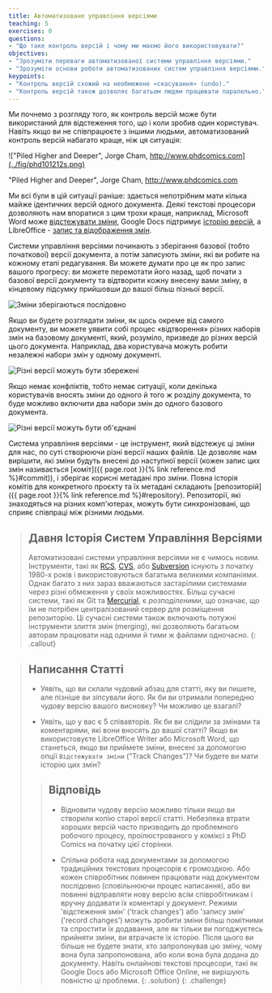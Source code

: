 ```yaml
---
title: Автоматизоване управління версіями
teaching: 5
exercises: 0
questions:
- "Що таке контроль версій і чому ми маємо його використовувати?"
objectives:
- "Зрозуміти переваги автоматизованої системи управління версіями."
- "Зрозуміти основи роботи автоматизованих систем управління версіями."
keypoints:
- "Контроль версій схожий на необмежене «скасування» (undo)."
- "Контроль версій також дозволяє багатьом людям працювати паралельно."
---
```


Ми почнемо з розгляду того, як контроль версій може бути використаний
для відстеження того, що і коли зробив один користувач.
Навіть якщо ви не співпрацюєте з іншими людьми,
автоматизований контроль версій набагато краще, ніж ця ситуація:

!["Piled Higher and Deeper", Jorge Cham, http://www.phdcomics.com](../fig/phd101212s.png)

"Piled Higher and Deeper",  Jorge Cham, http://www.phdcomics.com

Ми всі були в цій ситуації раніше: здається непотрібним мати кілька
майже ідентичних версій одного документа. Деякі
текстові процесори дозволяють нам впоратися з цим трохи краще, наприклад, Microsoft 
Word може 
[відстежувати зміни](https://support.office.com/en-us/article/Track-changes-in-Word-197ba630-0f5f-4a8e-9a77-3712475e806a), 
Google Docs підтримує [історію версій](https://support.google.com/docs/answer/190843?hl=en), а 
LibreOffice - [запис та відображення змін](https://help.libreoffice.org/Common/Recording_and_Displaying_Changes).

Системи управління версіями починають з зберігання базової (тобто початкової) версії документа, а
потім записують зміни, які ви робите на кожному етапі редагування. Ви можете
думати про це як про запис вашого прогресу: ви можете перемотати його назад, щоб почати з базової версії
документу та відтворити кожну внесену вами зміну, в кінцевому підсумку 
прийшовши до вашої більш пізньої версії.

![Зміни зберігаються послідовно](../fig/play-changes.svg)

Якщо ви будете розглядати зміни, як щось окреме від самого документу, ви
можете уявити собі процес «відтворення» різних наборів змін на базовому документі, який, розуміло, 
призведе до різних версій цього документа. Наприклад, два користувача можуть робити незалежні
набори змін у одному документі.

![Різні версії можуть бути збережені](../fig/versions.svg)

Якщо немає конфліктів, тобто немає ситуації, коли декілька користувачів вносять зміни до одного й того ж розділу документа, то буде можливо 
включити два набори змін до одного базового документа.

![Різні версії можуть бути об'єднані](../fig/merge.svg)

Система управління версіями - це інструмент, який відстежує ці зміни для нас, 
по суті створюючи різні версії наших файлів. Це дозволяє нам вирішити,
які зміни будуть внесені до наступної версії (кожен запис цих змін
називається [коміт]({{ page.root }}{% link reference.md %}#commit)), і зберігає корисні метадані
про зміни. Повна історія комітів для конкретного проєкту та їх
метадані складають [репозиторій]({{ page.root }}{% link reference.md %}#repository).
Репозиторії, які знаходяться на різних комп'ютерах, можуть бути синхронізовані, що сприяє
співпраці між різними людьми.

> ## Давня Історія Систем Управління Версіями
>
> Автоматизовані системи управління версіями не є чимось новим.
> Інструменти, такі як [RCS](https://en.wikipedia.org/wiki/Revision_Control_System), [CVS](https://en.wikipedia.org/wiki/Concurrent_Versions_System), або [Subversion](https://en.wikipedia.org/wiki/Apache_Subversion) існують з початку 1980-х років і використовуються 
> багатьма великими компаніями.
> Однак багато з них зараз вважаються застарілими системами через різні 
> обмеження у своїх можливостях.
> Більш сучасні системи, такі як Git та [Mercurial](https://swcarpentry.github.io/hg-novice/),
> є *розподіленими*, що означає, що їм не потрібен централізований сервер для розміщення репозиторію.
> Ці сучасні системи також включають потужні інструменти злиття змін (merging), які дозволяють багатьом 
> авторам працювати над одними й тими ж файлами
> одночасно.
{: .callout}

> ## Написання Статті
>
> *   Уявіть, що ви склали чудовий абзац для статті, яку ви пишете, але пізніше ви зіпсували 
>    його. Як би ви отримали попередню *чудову* версію вашого висновку? Чи можливо це взагалі?
>
> *   Уявіть, що у вас є 5 співавторів. Як би ви слідили за змінами та коментарями, 
>     які вони вносять до вашої статті? Якщо ви використовуєте LibreOffice Writer або Microsoft Word, що станеться, якщо 
>     ви приймете зміни, внесені за допомогою опції `Відстежувати зміни` ("Track Changes")? Чи будете ви мати 
>     історію цих змін?
>
> > ## Відповідь
> >
> > *   Відновити чудову версію можливо тільки якщо ви створили копію
> >     старої версії статті. Небезпека втрати хороших версій часто
> >     призводить до проблемного робочого процесу, проілюстрованого у коміксі з PhD Comics
> >     на початку цієї сторінки.
> >     
> > *   Спільна робота над документами за допомогою традиційних текстових процесорів є громоздкою.
> >     Або кожен співробітник повинен працювати над документом послідовно
> >     (сповільнюючи процес написання), або ви повинні відправляти 
> >     нову версію всім співробітникам і вручну додавати їх коментарі
> >     у документ. Режими 'відстеження змін' ('track changes') або 'запису змін' ('record changes') можуть 
> >     зробити зміни більш помітними та спростити їх додавання, але як тільки ви
> >     погоджуєтесь прийняти зміни, ви втрачаєте їх історію. Після цього ви більше не будете знати, хто
> >     запропонував цю зміну, чому вона була запропонована, або коли вона була
> >     додана до документу. Навіть онлайнові текстові процесори, такі як
> >     Google Docs або Microsoft Office Online, не вирішують повністю ці
> >     проблеми.
> {: .solution}
{: .challenge}

